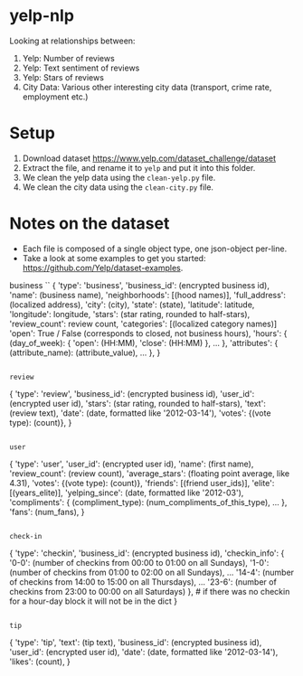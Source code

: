 yelp-nlp
========

Looking at relationships between:

1. Yelp: Number of reviews
2. Yelp: Text sentiment of reviews
3. Yelp: Stars of reviews
4. City Data: Various other interesting city data (transport, crime rate, employment etc.)

# Setup

1. Download dataset https://www.yelp.com/dataset_challenge/dataset
2. Extract the file, and rename it to `yelp` and put it into this folder.
3. We clean the yelp data using the `clean-yelp.py` file.
4. We clean the city data using the `clean-city.py` file.

# Notes on the dataset

- Each file is composed of a single object type, one json-object per-line.
- Take a look at some examples to get you started: https://github.com/Yelp/dataset-examples.

business
``
{
    'type': 'business',
    'business_id': (encrypted business id),
    'name': (business name),
    'neighborhoods': [(hood names)],
    'full_address': (localized address),
    'city': (city),
    'state': (state),
    'latitude': latitude,
    'longitude': longitude,
    'stars': (star rating, rounded to half-stars),
    'review_count': review count,
    'categories': [(localized category names)]
    'open': True / False (corresponds to closed, not business hours),
    'hours': {
        (day_of_week): {
            'open': (HH:MM),
            'close': (HH:MM)
        },
        ...
    },
    'attributes': {
        (attribute_name): (attribute_value),
        ...
    },
}
```

review
```
{
    'type': 'review',
    'business_id': (encrypted business id),
    'user_id': (encrypted user id),
    'stars': (star rating, rounded to half-stars),
    'text': (review text),
    'date': (date, formatted like '2012-03-14'),
    'votes': {(vote type): (count)},
}
```

user
```
{
    'type': 'user',
    'user_id': (encrypted user id),
    'name': (first name),
    'review_count': (review count),
    'average_stars': (floating point average, like 4.31),
    'votes': {(vote type): (count)},
    'friends': [(friend user_ids)],
    'elite': [(years_elite)],
    'yelping_since': (date, formatted like '2012-03'),
    'compliments': {
        (compliment_type): (num_compliments_of_this_type),
        ...
    },
    'fans': (num_fans),
}
```

check-in
```
{
    'type': 'checkin',
    'business_id': (encrypted business id),
    'checkin_info': {
        '0-0': (number of checkins from 00:00 to 01:00 on all Sundays),
        '1-0': (number of checkins from 01:00 to 02:00 on all Sundays),
        ...
        '14-4': (number of checkins from 14:00 to 15:00 on all Thursdays),
        ...
        '23-6': (number of checkins from 23:00 to 00:00 on all Saturdays)
    }, # if there was no checkin for a hour-day block it will not be in the dict
}
```

tip
```
{
    'type': 'tip',
    'text': (tip text),
    'business_id': (encrypted business id),
    'user_id': (encrypted user id),
    'date': (date, formatted like '2012-03-14'),
    'likes': (count),
}
```